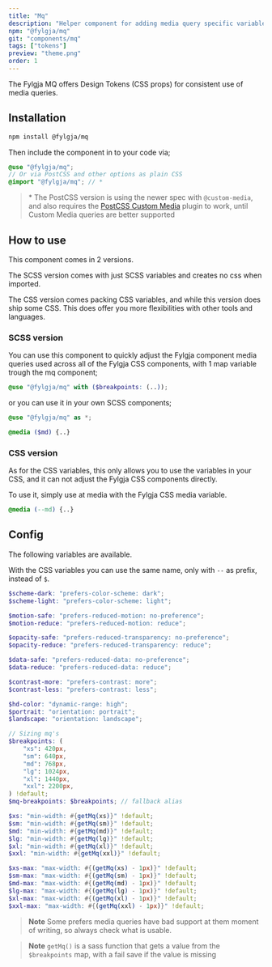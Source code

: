 ```yaml
---
title: "Mq"
description: "Helper component for adding media query specific variables to multiple components."
npm: "@fylgja/mq"
git: "components/mq"
tags: ["tokens"]
preview: "theme.png"
order: 1
---
```


The Fylgja MQ offers Design Tokens (CSS props) for consistent use of media queries.

## Installation

```bash
npm install @fylgja/mq
```

Then include the component in to your code via;

```scss
@use "@fylgja/mq";
// Or via PostCSS and other options as plain CSS
@import "@fylgja/mq"; // *
```

> \* The PostCSS version is using the newer spec with `@custom-media`,
> and also requires the [PostCSS Custom Media](https://github.com/csstools/postcss-plugins/tree/main/plugins/postcss-custom-media) plugin to work,
> until Custom Media queries are better supported

## How to use

This component comes in 2 versions.

The SCSS version comes with just SCSS variables and creates no css when imported.

The CSS version comes packing CSS variables, and while this version does ship some CSS.
This does offer you more flexibilities with other tools and languages.

### SCSS version

You can use this component to quickly adjust the Fylgja component media queries used across all of the Fylgja CSS components,
with 1 map variable trough the mq component;

```scss
@use "@fylgja/mq" with ($breakpoints: (..));
```

or you can use it in your own SCSS components;

```scss
@use "@fylgja/mq" as *;

@media ($md) {..}
```

### CSS version

As for the CSS variables,
this only allows you to use the variables in your CSS,
and it can not adjust the Fylgja CSS components directly.

To use it, simply use at media with the Fylgja CSS media variable.

```css
@media (--md) {..}
```

## Config

The following variables are available.

With the CSS variables you can use the same name, only with `--` as prefix,
instead of `$`.

```scss
$scheme-dark: "prefers-color-scheme: dark";
$scheme-light: "prefers-color-scheme: light";

$motion-safe: "prefers-reduced-motion: no-preference";
$motion-reduce: "prefers-reduced-motion: reduce";

$opacity-safe: "prefers-reduced-transparency: no-preference";
$opacity-reduce: "prefers-reduced-transparency: reduce";

$data-safe: "prefers-reduced-data: no-preference";
$data-reduce: "prefers-reduced-data: reduce";

$contrast-more: "prefers-contrast: more";
$contrast-less: "prefers-contrast: less";

$hd-color: "dynamic-range: high";
$portrait: "orientation: portrait";
$landscape: "orientation: landscape";

// Sizing mq's
$breakpoints: (
    "xs": 420px,
    "sm": 640px,
    "md": 768px,
    "lg": 1024px,
    "xl": 1440px,
    "xxl": 2200px,
) !default;
$mq-breakpoints: $breakpoints; // fallback alias

$xs: "min-width: #{getMq(xs)}" !default;
$sm: "min-width: #{getMq(sm)}" !default;
$md: "min-width: #{getMq(md)}" !default;
$lg: "min-width: #{getMq(lg)}" !default;
$xl: "min-width: #{getMq(xl)}" !default;
$xxl: "min-width: #{getMq(xxl)}" !default;

$xs-max: "max-width: #{(getMq(xs) - 1px)}" !default;
$sm-max: "max-width: #{(getMq(sm) - 1px)}" !default;
$md-max: "max-width: #{(getMq(md) - 1px)}" !default;
$lg-max: "max-width: #{(getMq(lg) - 1px)}" !default;
$xl-max: "max-width: #{(getMq(xl) - 1px)}" !default;
$xxl-max: "max-width: #{(getMq(xxl) - 1px)}" !default;
```

> **Note** Some prefers media queries have bad support at them moment of writing,
> so always check what is usable.

> **Note** `getMq()` is a sass function that gets a value from the `$breakpoints` map,
> with a fail save if the value is missing
